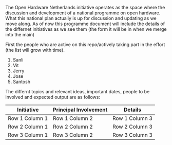 The Open Hardware Netherlands initiative operates as the space where the discussion and development of a national programme on open hardware. What this national plan actually is up for discussion and updating as we move along. As of now this programme document will include the details of the differnet initiatives as we see them (the form it will be in when we merge into the main)

First the people who are active on this repo/actively taking part in the effort (the list will grow with time).
1. Sanli
2. Vit
3. Jerry
4. Jose
5. Santosh

The differnt topics and relevant ideas, important dates, people to be involved and expected output are as follows:


| Initiative | Principal Involvement | Details |
| --------------- | --------------- | --------------- |
| Row 1 Column 1 | Row 1 Column 2 | Row 1 Column 3 |
| Row 2 Column 1 | Row 2 Column 2 | Row 2 Column 3 |
| Row 3 Column 1 | Row 3 Column 2 | Row 3 Column 3 |

